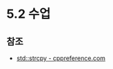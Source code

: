 # 5.2 수업

## 참조
 * [std::strcpy - cppreference.com](https://en.cppreference.com/w/cpp/string/byte/strcpy)